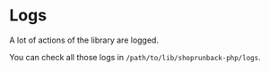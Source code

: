 # Logs

A lot of actions of the library are logged.

You can check all those logs in `/path/to/lib/shoprunback-php/logs`.

